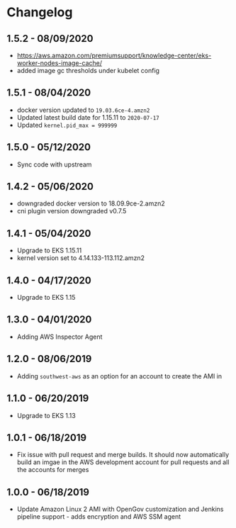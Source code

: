 # Changelog

1.5.2 - 08/09/2020
-----------------------
- https://aws.amazon.com/premiumsupport/knowledge-center/eks-worker-nodes-image-cache/
- added image gc thresholds under kubelet config 

1.5.1 - 08/04/2020
-----------------------
- docker version updated to `19.03.6ce-4.amzn2`
- Updated latest build date for 1.15.11  to `2020-07-17`
- Updated `kernel.pid_max = 999999`

1.5.0 - 05/12/2020
-----------------------
- Sync code with upstream

1.4.2 - 05/06/2020
-----------------------
- downgraded docker version to 18.09.9ce-2.amzn2
- cni plugin version downgraded v0.7.5  

1.4.1 - 05/04/2020
-----------------------
- Upgrade to EKS 1.15.11
- kernel version set to 4.14.133-113.112.amzn2

1.4.0 - 04/17/2020
-----------------------
- Upgrade to EKS 1.15

1.3.0 - 04/01/2020
-----------------------
- Adding AWS Inspector Agent

1.2.0 - 08/06/2019
-----------------------
- Adding `southwest-aws` as an option for an account to create the AMI in

1.1.0 - 06/20/2019
-----------------------
- Upgrade to EKS 1.13

1.0.1 - 06/18/2019
-----------------------
- Fix issue with pull request and merge builds. It should now automatically build an imgae in the AWS development account for pull requests and all the accounts for merges

1.0.0 - 06/18/2019
-----------------------
- Update Amazon Linux 2 AMI with OpenGov customization and Jenkins pipeline support - adds encryption and AWS SSM agent

